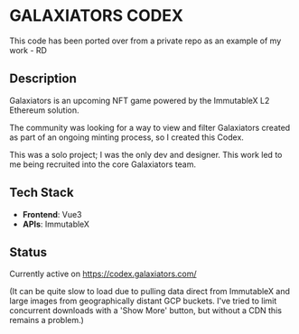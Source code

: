 # GALAXIATORS CODEX
This code has been ported over from a private repo as an example of my work - RD

## Description
Galaxiators is an upcoming NFT game powered by the ImmutableX L2 Ethereum solution.

The community was looking for a way to view and filter Galaxiators created as part of an ongoing minting process, so I created this Codex.

This was a solo project; I was the only dev and designer. This work led to me being recruited into the core Galaxiators team. 

## Tech Stack
* **Frontend**: Vue3
* **APIs**: ImmutableX

## Status

Currently active on https://codex.galaxiators.com/

(It can be quite slow to load due to pulling data direct from ImmutableX and large images from geographically distant GCP buckets. I've tried to limit concurrent downloads with a 'Show More' button, but without a CDN this remains a problem.)